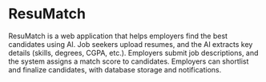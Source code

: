 # ResuMatch
ResuMatch is a web application that helps employers find the best candidates using AI. Job seekers upload resumes, and the AI extracts key details (skills, degrees, CGPA, etc.). Employers submit job descriptions, and the system assigns a match score to candidates. Employers can shortlist and finalize candidates, with database storage and notifications.
